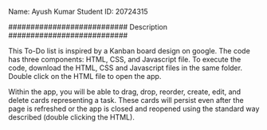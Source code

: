 Name: Ayush Kumar
Student ID: 20724315

########################### Description ###########################

This To-Do list is inspired by a Kanban board design on google. The code has three components: HTML, CSS, and Javascript file.
To execute the code, download the HTML, CSS and Javascript files in the same folder. Double click on the HTML file to open the app. 

Within the app, you will be able to drag, drop, reorder, create, edit, and delete cards representing a task. These cards will persist
even after the page is refreshed or the app is closed and reopened using the standard way described (double clicking the HTML).